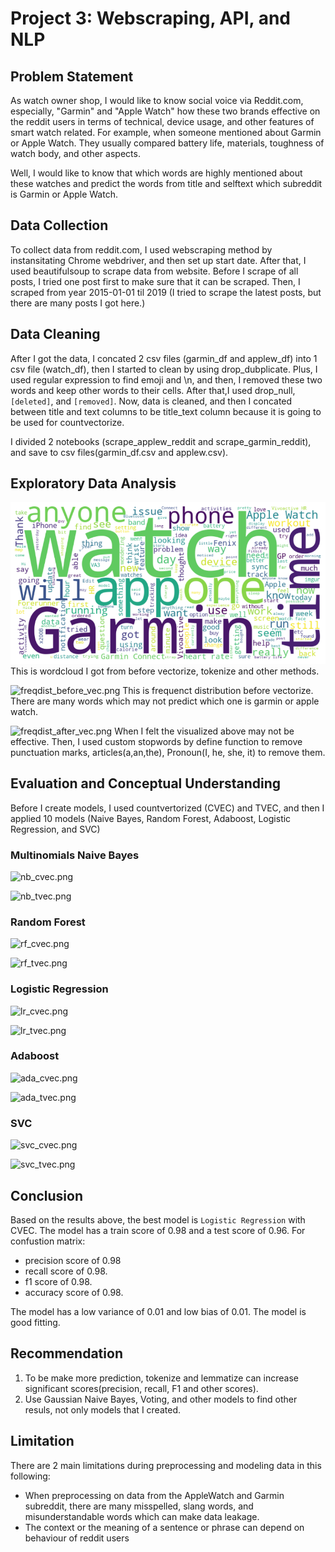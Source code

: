 # Project 3: Webscraping, API, and NLP

## Problem Statement
As watch owner shop, I would like to know social voice via Reddit.com, especially, "Garmin" and "Apple Watch" how these two brands effective on the reddit users in terms of technical, device usage, and other features of smart watch related. For example, when someone mentioned about Garmin or Apple Watch. They usually compared battery life, materials, toughness of watch body, and other aspects.

Well, I would like to know that which words are highly mentioned about these watches and predict the words from title and selftext which subreddit is Garmin or Apple Watch.

## Data Collection
To collect data from reddit.com, I used webscraping method by instansitating Chrome webdriver, and then set up start date. After that, I used beautifulsoup to scrape data from website. Before I scrape of all posts, I tried one post first to make sure that it can be scraped. Then, I scraped from year 2015-01-01 til 2019 (I tried to scrape the latest posts, but there are many posts I got here.)

## Data Cleaning
After I got the data, I concated 2 csv files (garmin_df and applew_df) into 1 csv file (watch_df), then I started to clean by using drop_dubplicate. 
Plus, I used regular expression to find emoji and \n, and then, I removed these two words and keep other words to their cells. After that,I used drop_null, `[deleted]`, and 
`[removed]`. Now, data is cleaned, and then I concated between title and text columns to be title_text column because it is going to be used for countvectorize.

I divided 2 notebooks (scrape_applew_reddit and scrape_garmin_reddit), and save to csv files(garmin_df.csv and applew.csv).

## Exploratory Data Analysis
![wordcloud.png](https://github.com/pacharajson/project3_reddit_NLP/blob/main/image/wordcloud.png)
This is wordcloud I got from before vectorize, tokenize and other methods. 

![freqdist_before_vec.png](../image/freqdist_before_vec.png)
This is frequenct distribution before vectorize. There are many words which may not predict which one is garmin or apple watch.

![freqdist_after_vec.png](../image/freqdist_after_vec.png)
When I felt the visualized above may not be effective. Then, I used custom stopwords by define function to remove punctuation marks, articles(a,an,the), Pronoun(I, he, she, it) to remove them.

## Evaluation and Conceptual Understanding
Before I create models, I used countvertorized (CVEC) and TVEC, and then I applied 10 models (Naive Bayes, Random Forest, Adaboost, Logistic Regression, and SVC)

### Multinomials Naive Bayes
![nb_cvec.png](../image/nb_cvec.png)

![nb_tvec.png](../image/nb_tvec.png)

### Random Forest
![rf_cvec.png](../image/rf_cvec.png)

![rf_tvec.png](../image/rf_tvec.png)

### Logistic Regression
![lr_cvec.png](../image/lr_cvec.png)

![lr_tvec.png](../image/lr_tvec.png)

### Adaboost
![ada_cvec.png](../image/ada_cvec.png)

![ada_tvec.png](../image/ada_tvec.png)

### SVC
![svc_cvec.png](../image/svc_cvec.png)

![svc_tvec.png](../image/svc_tvec.png)

## Conclusion
Based on the results above, the best model is `Logistic Regression` with CVEC.
The model has a train score of 0.98 and a test score of 0.96.
For confustion matrix:
- precision score of 0.98
- recall score of 0.98.
- f1 score of 0.98.
- accuracy score of 0.98.

The model has a low variance of 0.01 and low bias of 0.01. The model is good fitting.

## Recommendation
1. To be make more prediction, tokenize and lemmatize can increase significant scores(precision, recall, F1 and other scores).
2. Use Gaussian Naive Bayes, Voting, and other models to find other resuls, not only models that I created.

## Limitation
There are 2 main limitations during preprocessing and modeling data in this following:
- When preprocessing on data from the AppleWatch and Garmin subreddit, there are many misspelled, slang words, and misunderstandable words which can make data leakage.
- The context or the meaning of a sentence or phrase can depend on behaviour of reddit users
